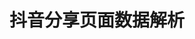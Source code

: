 <!--
 * @Author: your name
 * @Date: 2020-05-03 18:04:10
 * @LastEditTime: 2020-05-03 18:04:25
 * @LastEditors: Please set LastEditors
 * @Description: In User Settings Edit
 * @FilePath: /python/douyin_web/README.md
 -->

# 抖音分享页面数据解析